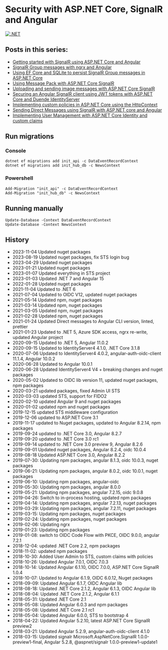 # Security with ASP.NET Core, SignalR and Angular

[![.NET](https://github.com/damienbod/AspNetCoreAngularSignalRSecurity/actions/workflows/dotnet.yml/badge.svg)](https://github.com/damienbod/AspNetCoreAngularSignalRSecurity/actions/workflows/dotnet.yml)

## Posts in this series:

- [Getting started with SignalR using ASP.NET Core and Angular](https://damienbod.com/2017/09/12/getting-started-with-signalr-using-asp-net-core-and-angular/)
- [SignalR Group messages with ngrx and Angular](https://damienbod.com/2017/09/18/signalr-group-messages-with-ngrx-and-angular/)
- [Using EF Core and SQLite to persist SignalR Group messages in ASP.NET Core](https://damienbod.com/2017/09/29/using-ef-core-and-sqlite-to-persist-signalr-group-messages-in-asp-net-core/)
- [Using Message Pack with ASP.NET Core SignalR](https://damienbod.com/2018/03/19/using-message-pack-with-asp-net-core-signalr/)
- [Uploading and sending image messages with ASP.NET Core SignalR](https://damienbod.com/2018/05/13/uploading-and-sending-image-messages-with-asp-net-core-signalr/)	
- [Securing an Angular SignalR client using JWT tokens with ASP.NET Core and Duende IdentityServer](https://damienbod.com/2017/10/16/securing-an-angular-signalr-client-using-jwt-tokens-with-asp-net-core-and-identityserver4/)
- [Implementing custom policies in ASP.NET Core using the HttpContext](https://damienbod.com/2017/10/23/implementing-custom-policies-in-asp-net-core-using-the-httpcontext/)
- [Sending Direct Messages using SignalR with ASP.NET core and Angular](https://damienbod.com/2017/12/05/sending-direct-messages-using-signalr-with-asp-net-core-and-angular/)
- [Implementing User Management with ASP.NET Core Identity and custom claims](https://damienbod.com/2018/10/30/implementing-user-management-with-asp-net-core-identity-and-custom-claims/)

## Run migrations

### Console

```
dotnet ef migrations add init_api -c DataEventRecordContext
dotnet ef migrations add init_hub_db -c NewsContext
```

### Powershell

```
Add-Migration "init_api" -c DataEventRecordContext  
Add-Migration "init_hub_db" -c NewsContext  
```

## Running manually

```
Update-Database -Context DataEventRecordContext
Update-Database -Context NewsContext
```

## History

- 2023-11-04 Updated nuget packages
- 2023-08-19 Updated nuget packages, fix STS login bug
- 2023-04-29 Updated nuget packages
- 2023-01-21 Updated nuget packages
- 2023-01-07 Updated everything in STS project
- 2023-01-03 Updated .NET 7 and Angular 15
- 2022-01-28 Updated nuget packages
- 2021-11-04 Updated to .NET 6
- 2021-07-04 Updated to OIDC V12, updated nuget packages
- 2021-05-14 Updated npm, nuget packages
- 2021-03-14 Updated npm, nuget packages
- 2021-03-05 Updated npm, nuget packages
- 2021-02-28 Updated npm, nuget packages
- 2021-01-24 Updated Direct messages to Angular CLI version, linted, prettier
- 2021-01-23 Updated to .NET 5, Azure SDK access, ngrx re-write, updated Angular project
- 2020-09-15 Updated to .NET 5, Angular 11.0.2
- 2020-09-15 Updated to IdentityServer4 4.1.0, .NET Core 3.1.8
- 2020-07-06 Updated to IdentityServer4 4.0.2, angular-auth-oidc-client 11.1.4, Angular 10.0.2
- 2020-06-28 Updated to Angular 10.0.1
- 2020-06-28 Updated IdentityServer4 V4 + breaking changes and nuget packages
- 2020-05-02 Updated to OIDC lib version 11, updated nuget packages, npm packages
- 2020-03-21 updated packages, fixed Admin UI STS
- 2020-03-03 updated STS, support for FIDO2
- 2020-02-10 updated Angular 9 and nuget packages
- 2020-01-02 updated npm and nuget packages
- 2019-12-15 updated STS middleware configuration
- 2019-12-06 updated to ASP.NET Core 3.1
- 2019-11-17 updated to Nuget packages, updated to Angular 8.2.14, npm packages
- 2019-09-24 updated to .NET Core 3.0, Angular 8.2.7
- 2019-09-20 updated to .NET Core 3.0 rc1
- 2019-09-14 updated to .NET Core 3.0 preview 9, Angular 8.2.6
- 2019-09-01 Updated nuget packages, Angular 8.2.4, oidc 10.0.4
- 2019-08-18 Updated ASP.NET Core 3.0, Angular 8.2.2
- 2019-07-30: Updating npm packages, angular 8.1.3, oidc 10.0.3, nuget packages
- 2019-06-21: Updating npm packages, angular 8.0.2, oidc 10.0.1, nuget packages
- 2019-06-10: Updating npm packages, angular-oidc
- 2019-05-30: Updating npm packages, angular 8.0.0
- 2019-05-21: Updating npm packages, angular 7.2.15, oidc 9.0.8
- 2019-04-26: Switch to in-process hosting, updated npm packages
- 2019-04-14: Updating npm packages, angular 7.2.13, nuget packages 
- 2019-03-29: Updating npm packages, angular 7.2.11, nuget packages 
- 2019-03-15: Updating npm packages, nuget packages 
- 2019-02-24: Updating npm packages, nuget packages 
- 2019-02-06: Updating ngrx 
- 2019-01-23: Updating npm packages
- 2019-01-08: switch to OIDC Code Flow with PKCE, OIDC 9.0.0, angular 7.2.1
- 2018-12-04: updated .NET Core 2.2, npm packages
- 2018-11-02: updated npm packages
- 2018-10-30: Added User Admin to STS, custom claims with policies
- 2018-10-26: Updated  Angular 7.0.1, OIDC 7.0.3
- 2018-10-14: Updated  Angular 6.1.10, OIDC 7.0.0, ASP.NET Core SignalR 1.0.4
- 2018-10-07: Updated to Angular 6.1.9, OIDC 6.0.12, Nuget packages
- 2018-09-09: Updated Angular 6.1.7, OIDC Angular lib
- 2018-08-18: Updated .NET Core 2.1.2, Angular 6.1.3, OIDC Angular lib
- 2018-08-04: Updated .NET Core 2.1.2, Angular 6.1.1
- 2018-05-31: Updated .NET Core 2.1
- 2018-05-08: Updated Angular 6.0.3 and npm packages
- 2018-05-08: Updated .NET Core 2.1 rc1
- 2018-05-04: Updated Angular 6.0.0, STS to bootstrap 4
- 2018-04-22: Updated Angular 5.2.10, latest ASP.NET Core SignalR preview2
- 2018-03-21: Updated Angular 5.2.9, angular-auth-oidc-client 4.1.0
- 2018-03-15: Updated signalr Microsoft.AspNetCore.SignalR 1.0.0-preview1-final, Angular 5.2.8, @aspnet/signalr 1.0.0-preview1-update1

